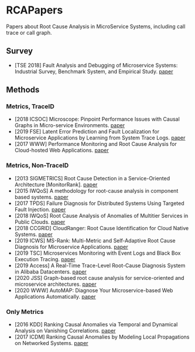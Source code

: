 # RCAPapers
Papers about Root Cause Analysis in MicroService Systems, including call trace or call graph.

## Survey

- [TSE 2018] Fault Analysis and Debugging of Microservice Systems: Industrial Survey, Benchmark System, and Empirical Study. [paper](https://cspengxin.github.io/publications/tse19-msdebugging.pdf)

## Methods

### Metrics, TraceID

- [2018 ICSOC] Microscope: Pinpoint Performance Issues with Causal Graphs in Micro-service Environments. [paper](https://link.springer.com/chapter/10.1007/978-3-030-03596-9_1)
- [2019 FSE] Latent Error Prediction and Fault Localization for Microservice Applications by Learning from System Trace Logs. [paper](https://dl.acm.org/doi/10.1145/3338906.3338961)
- [2017 WWW] Performance Monitoring and Root Cause Analysis for Cloud-hosted Web Applications. [paper](https://dl.acm.org/doi/10.1145/3038912.3052649)

### Metrics, Non-TraceID

- [2013 SIGMETRICS] Root Cause Detection in a Service-Oriented Architecture [MonitorRank]. [paper](https://dl.acm.org/doi/10.1145/2465529.2465753) 
- [2015 IWQoS] A methodology for root-cause analysis in component based systems. [paper]( https://ieeexplore.ieee.org/document/7404741)
- [2017 TPDS] Failure Diagnosis for Distributed Systems Using Targeted Fault Injection. [paper](https://ieeexplore.ieee.org/document/7484300)
- [2018 IWQoS] Root Cause Analysis of Anomalies of Multitier Services in Public Clouds. [paper](https://ieeexplore.ieee.org/document/7969155)
- [2018 CCGRID] CloudRanger: Root Cause Identification for Cloud Native Systems. [paper](https://ieeexplore.ieee.org/document/8411065)
- [2019 ICWS] MS-Rank: Multi-Metric and Self-Adaptive Root Cause Diagnosis for Microservice Applications. [paper](https://ieeexplore.ieee.org/document/8818432)
- [2019 TSC] Microservices Monitoring with Event Logs and Black Box Execution Tracing. [paper](https://ieeexplore.ieee.org/document/8826375)
- [2019 Access] A Real-Time Trace-Level Root-Cause Diagnosis System in Alibaba Datacenters. [paper](https://ieeexplore.ieee.org/document/8852648)
- [2020 JSS] Graph-based root cause analysis for service-oriented and microservice architectures. [paper](https://www.sciencedirect.com/science/article/pii/S0164121219302067)
- [2020 WWW] AutoMAP: Diagnose Your Microservice-based Web Applications Automatically. [paper](https://dl.acm.org/doi/10.1145/3366423.3380111)

### Only Metrics

- [2016 KDD] Ranking Causal Anomalies via Temporal and Dynamical Analysis on Vanishing Correlations. [paper](https://dl.acm.org/doi/10.1145/2939672.2939765)
- [2017 ICDM] Ranking Causal Anomalies by Modeling Local Propagations on Networked Systems. [paper](https://ieeexplore.ieee.org/document/8215592)


